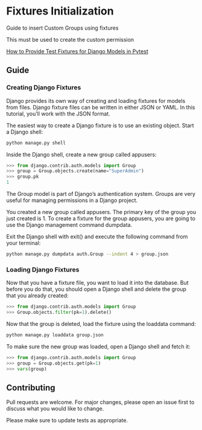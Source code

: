 # Fixtures Initialization

Guide to insert Custom Groups using fixtures

This must be used to create the custom permission

[How to Provide Test Fixtures for Django Models in Pytest](https://realpython.com/django-pytest-fixtures/ "Provide Text Fixtures")

## Guide


### Creating Django Fixtures

Django provides its own way of creating and loading fixtures for models from files. Django fixture files can be written in either JSON or YAML. In this tutorial, you’ll work with the JSON format.

The easiest way to create a Django fixture is to use an existing object. Start a Django shell:

```bash
python manage.py shell
```

Inside the Django shell, create a new group called appusers:

```python
>>> from django.contrib.auth.models import Group
>>> group = Group.objects.create(name="SuperAdmin")
>>> group.pk
1
```
The Group model is part of Django’s authentication system. Groups are very useful for managing permissions in a Django project.

You created a new group called appusers. The primary key of the group you just created is 1. To create a fixture for the group appusers, you are going to use the Django management command dumpdata.

Exit the Django shell with exit() and execute the following command from your terminal:

```bash
python manage.py dumpdata auth.Group --indent 4 > group.json
```

### Loading Django Fixtures
Now that you have a fixture file, you want to load it into the database. But before you do that, you should open a Django shell and delete the group that you already created:

```python
>>> from django.contrib.auth.models import Group
>>> Group.objects.filter(pk=1).delete()
```
Now that the group is deleted, load the fixture using the loaddata command:

```bash
python manage.py loaddata group.json
```

To make sure the new group was loaded, open a Django shell and fetch it:
```python
>>> from django.contrib.auth.models import Group
>>> group = Group.objects.get(pk=1)
>>> vars(group)
```
## Contributing
Pull requests are welcome. For major changes, please open an issue first to discuss what you would like to change.

Please make sure to update tests as appropriate.